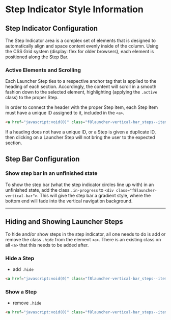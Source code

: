 # Step Indicator Style Information

## Step Indicator Configuration
The Step Indicator area is a complex set of elements that is designed to automatically align and space content evenly inside of the column. Using the CSS Grid system (display: flex for older browsers), each element is positioned along the Step Bar.

### Active Elements and Scrolling
Each Launcher Step ties to a respective anchor tag that is applied to the heading of each section. Accordingly, the content will scroll in a smooth fashion down to the selected element, highlighting (applying the `.active` class) to the proper Step.

In order to connect the header with the proper Step item, each Step Item must have a unique ID assigned to it, included in the `<a>`.
```html
<a href="javascript:void(0)" class="f8launcher-vertical-bar_steps--item" (click)="selectSection('UniqueHeaderID')" [class.active]="wizardComponent.selectedSection === 'UniqueHeaderID'">
```
If a heading does not have a unique ID, or a Step is given a duplicate ID, then clicking on a Launcher Step will not bring the user to the expected section.

## Step Bar Configuration

### Show step bar in an unfinished state

To show the step bar (what the step indicator circles line up with) in an unfinished state, add the class `.in-progress` to `<div class="f8launcher-vertical-bar">`. This will give the step bar a gradient style, where the bottom end will fade into the vertical navigation background.

---

## Hiding and Showing Launcher Steps

To hide and/or show steps in the step indicator, all one needs to do is add or remove the class `.hide` from the element `<a>`. There is an existing class on all `<a>` that this needs to be added after.

### Hide a Step
  - add `.hide`
```html
<a href="javascript:void(0)" class="f8launcher-vertical-bar_steps--item hide">
```

### Show a Step
  - remove `.hide`
```html
<a href="javascript:void(0)" class="f8launcher-vertical-bar_steps--item">
```
